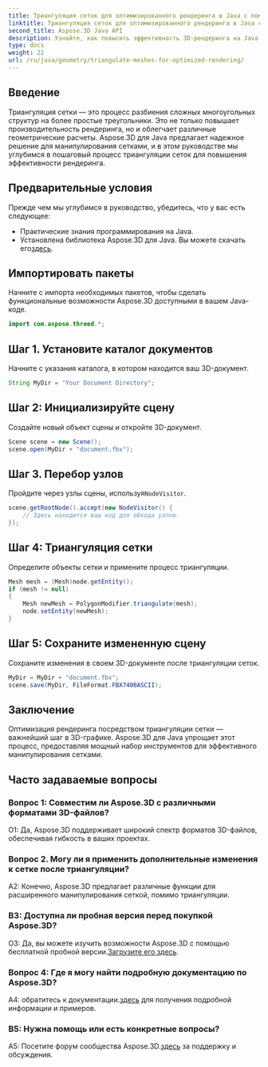 ```yaml
---
title: Триангуляция сеток для оптимизированного рендеринга в Java с помощью Aspose.3D
linktitle: Триангуляция сеток для оптимизированного рендеринга в Java с помощью Aspose.3D
second_title: Aspose.3D Java API
description: Узнайте, как повысить эффективность 3D-рендеринга на Java с помощью Aspose.3D. Триангулируйте сетки для оптимальной производительности.
type: docs
weight: 22
url: /ru/java/geometry/triangulate-meshes-for-optimized-rendering/
---
```

## Введение

Триангуляция сетки — это процесс разбиения сложных многоугольных структур на более простые треугольники. Это не только повышает производительность рендеринга, но и облегчает различные геометрические расчеты. Aspose.3D для Java предлагает надежное решение для манипулирования сетками, и в этом руководстве мы углубимся в пошаговый процесс триангуляции сеток для повышения эффективности рендеринга.

## Предварительные условия

Прежде чем мы углубимся в руководство, убедитесь, что у вас есть следующее:

- Практические знания программирования на Java.
-  Установлена библиотека Aspose.3D для Java. Вы можете скачать его[здесь](https://releases.aspose.com/3d/java/).

## Импортировать пакеты

Начните с импорта необходимых пакетов, чтобы сделать функциональные возможности Aspose.3D доступными в вашем Java-коде.

```java
import com.aspose.threed.*;
```

## Шаг 1. Установите каталог документов

Начните с указания каталога, в котором находится ваш 3D-документ.

```java
String MyDir = "Your Document Directory";
```

## Шаг 2: Инициализируйте сцену

Создайте новый объект сцены и откройте 3D-документ.

```java
Scene scene = new Scene();
scene.open(MyDir + "document.fbx");
```

## Шаг 3. Перебор узлов

 Пройдите через узлы сцены, используя`NodeVisitor`.

```java
scene.getRootNode().accept(new NodeVisitor() {
    // Здесь находится ваш код для обхода узлов.
});
```

## Шаг 4: Триангуляция сетки

Определите объекты сетки и примените процесс триангуляции.

```java
Mesh mesh = (Mesh)node.getEntity();
if (mesh != null)
{
    Mesh newMesh = PolygonModifier.triangulate(mesh);
    node.setEntity(newMesh);
}
```

## Шаг 5: Сохраните измененную сцену

Сохраните изменения в своем 3D-документе после триангуляции сеток.

```java
MyDir = MyDir + "document.fbx";
scene.save(MyDir, FileFormat.FBX7400ASCII);
```

## Заключение

Оптимизация рендеринга посредством триангуляции сетки — важнейший шаг в 3D-графике. Aspose.3D для Java упрощает этот процесс, предоставляя мощный набор инструментов для эффективного манипулирования сетками.

## Часто задаваемые вопросы

### Вопрос 1: Совместим ли Aspose.3D с различными форматами 3D-файлов?

О1: Да, Aspose.3D поддерживает широкий спектр форматов 3D-файлов, обеспечивая гибкость в ваших проектах.

### Вопрос 2. Могу ли я применить дополнительные изменения к сетке после триангуляции?

A2: Конечно, Aspose.3D предлагает различные функции для расширенного манипулирования сеткой, помимо триангуляции.

### В3: Доступна ли пробная версия перед покупкой Aspose.3D?

 О3: Да, вы можете изучить возможности Aspose.3D с помощью бесплатной пробной версии.[Загрузите его здесь](https://releases.aspose.com/).

### Вопрос 4: Где я могу найти подробную документацию по Aspose.3D?

 A4: обратитесь к документации.[здесь](https://reference.aspose.com/3d/java/) для получения подробной информации и примеров.

### В5: Нужна помощь или есть конкретные вопросы?

 A5: Посетите форум сообщества Aspose.3D.[здесь](https://forum.aspose.com/c/3d/18) за поддержку и обсуждения.